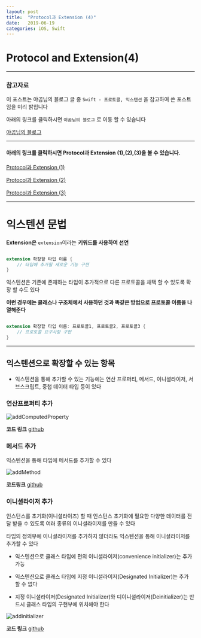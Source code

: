 ```yaml
---
layout: post
title:  "Protocol과 Extension (4)"
date:   2019-06-19
categories: iOS, Swift
---
```


# Protocol and Extension(4)

---

### 참고자료

이 포스트는 야곰님의 블로그 글 중 `Swift - 프로토콜, 익스텐션` 을 참고하여 쓴 포스트임을 미리 밝힙니다

아래의 링크를 클릭하시면 `야곰님의 블로그` 로 이동 할 수 있습니다

[야곰님의 블로그](https://blog.yagom.net/529)

---

#### 아래의 링크를 클릭하시면 Protocol과 Extension (1),(2),(3)을 볼 수 있습니다.

[Protocol과 Extension (1)](https://vincentgeranium.github.io/ios,/swift/2019/06/15/Protocol-and-Extension.html)

[Protocol과 Extension (2)](https://vincentgeranium.github.io/ios,/swift/2019/06/17/Protocol-and-Extensions-2.html)

[Protocol과 Extension (3)](https://vincentgeranium.github.io/ios,/swift/2019/06/18/Protocol-and-Extension-3.html)

---

# 익스텐션 문법

**Extension은** `extension`이라는 **키워드를 사용하여 선언**

```swift

extension 확장할 타입 이름 {
    // 타입에 추가될 새로운 기능 구현
}
```

익스텐션은 기존에 존재하는 타입이 추가적으로 다른 프로토콜을 채택 할 수 있도록 확장 할 수도 있다

**이런 경우에는 클래스나 구조체에서 사용하던 것과 똑같은 방법으로 프로토콜 이름을 나열해준다**

```swift

extension 확장할 타입 이름: 프로토콜1, 프로토콜2, 프로토콜3 {
    // 프로토콜 요구사항 구현
}
```

---

## 익스텐션으로 확장할 수 있는 항목

- 익스텐션을 통해 추가할 수 있는 기능에는 연산 프로퍼티, 메서드, 이니셜라이저, 서브스크립트, 중첩 데이터 타입 등이 있다

### 연산프로퍼티 추가

![addComputedProperty](https://user-images.githubusercontent.com/42841888/59694991-702d3680-9224-11e9-95dd-2b8fd8de41f2.png)

**코드 링크** [github](https://github.com/VincentGeranium/Swift-Study/tree/master/2019-06-18-Extension-add-computedProperty.playground)

### 메서드 추가

익스텐션을 통해 타입에 메서드를 추가할 수 있다

![addMethod](https://user-images.githubusercontent.com/42841888/59733869-49a1e680-928a-11e9-90eb-5bfc8c96017c.png)

**코드링크** [github](https://github.com/VincentGeranium/Swift-Study/tree/master/2019-06-19-Extension-Method.playground)

### 이니셜라이저 추가

인스턴스를 초기화(이니셜라이즈) 할 때 인스턴스 초기화에 필요한 다양한 데이터를 전달 받을 수 있도록 여러 종류의 이니셜라이저를 만들 수 있다

타입의 정의부에 이니셜라이저를 추가하지 않더라도 익스텐션을 통해 이니셜라이저를 추가할 수 있다

- 익스텐션으로 클래스 타입에 편의 이니셜라이저(convenience initializer)는 추가 가능

- 익스텐션으로 클래스 타입에 지정 이니셜라이저(Designated Initializer)는 추가 할 수 없다

- 지정 이니셜라이저(Designated Initializer)와 디이니셜라이저(Deinitializer)는 반드시 클래스 타입의 구현부에 위치해야 한다

![addinitializer](https://user-images.githubusercontent.com/42841888/59734940-6b04d180-928e-11e9-9b9c-b771be38591c.png)

**코드 링크** [github](https://github.com/VincentGeranium/Swift-Study/tree/master/2019-06-19-Extension-initializer.playground)